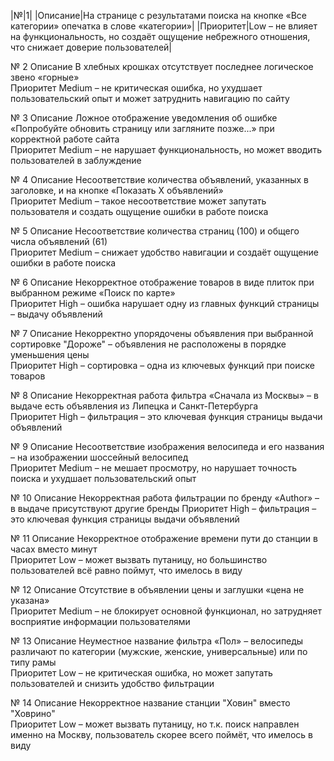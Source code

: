 
|№|1|
|Описание|На странице с результатами поиска на кнопке «Все категории» опечатка в слове «категории»|
|Приоритет|Low – не влияет на функциональность, но создаёт ощущение небрежного отношения, что снижает доверие пользователей| 	

№	2
Описание	В хлебных крошках отсутствует последнее логическое звено «горные»	
Приоритет	Medium – не критическая ошибка, но ухудшает пользовательский опыт и может затруднить навигацию по сайту	

№	3
Описание	Ложное отображение уведомления об ошибке «Попробуйте обновить страницу или загляните позже...» при корректной работе сайта 	
Приоритет	Medium – не нарушает функциональность, но может вводить пользователей в заблуждение	

№	4
Описание	Несоответствие количества объявлений, указанных в заголовке, и на кнопке «Показать X объявлений»	 
Приоритет	Medium – такое несоответствие может запутать пользователя и создать ощущение ошибки в работе поиска	

№	5
Описание	Несоответствие количества страниц (100) и общего числа объявлений (61)	
Приоритет	Medium – снижает удобство навигации и создаёт ощущение ошибки в работе поиска	

№	6
Описание	Некорректное отображение товаров в виде плиток при выбранном режиме «Поиск по карте»	
Приоритет	High – ошибка нарушает одну из главных функций страницы – выдачу объявлений	


№	7
Описание	Некорректно упорядочены объявления при выбранной сортировке "Дороже" – объявления не расположены в порядке уменьшения цены	
Приоритет	High – сортировка – одна из ключевых функций при поиске товаров	

№	8
Описание	Некорректная работа фильтра «Сначала из Москвы» – в выдаче есть объявления из Липецка и Санкт-Петербурга	
Приоритет	High – фильтрация – это ключевая функция страницы выдачи объявлений	

№	9
Описание	Несоответствие изображения велосипеда и его названия – на изображении шоссейный велосипед 	
Приоритет	Medium – не мешает просмотру, но нарушает точность поиска и ухудшает пользовательский опыт	

№	10
Описание	Некорректная работа фильтрации по бренду «Author» – в выдаче присутствуют другие бренды	
Приоритет	High – фильтрация – это ключевая функция страницы выдачи объявлений	

№	11
Описание	Некорректное отображение времени пути до станции в часах вместо минут	
Приоритет	Low – может вызвать путаницу, но большинство пользователей всё равно поймут, что имелось в виду	

№	12
Описание	Отсутствие в объявлении цены и заглушки «цена не указана»	
Приоритет	Medium – не блокирует основной функционал, но затрудняет восприятие информации пользователями	

№	13
Описание	Неуместное название фильтра «Пол» – велосипеды различают по категории (мужские, женские, универсальные) или по типу рамы	
Приоритет	Low – не критическая ошибка, но может запутать пользователей и снизить удобство фильтрации	

№	14
Описание	Некорректное название станции "Ховин" вместо "Ховрино"	
Приоритет	Low – может вызвать путаницу, но т.к. поиск направлен именно на Москву, пользователь скорее всего поймёт, что имелось в виду	
